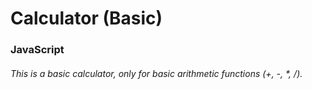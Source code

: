 <h1>Calculator (Basic)</h1>
<div>
  <h3>JavaScript</h3>
</div>
<h6>This is a basic calculator, only for basic arithmetic functions (+, -, *, /).</h6>

